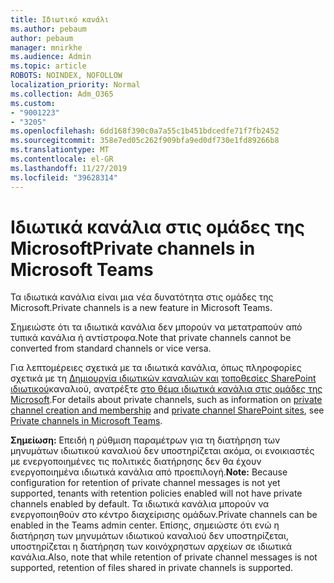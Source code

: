 ```yaml
---
title: Ιδιωτικό κανάλι
ms.author: pebaum
author: pebaum
manager: mnirkhe
ms.audience: Admin
ms.topic: article
ROBOTS: NOINDEX, NOFOLLOW
localization_priority: Normal
ms.collection: Adm_O365
ms.custom:
- "9001223"
- "3205"
ms.openlocfilehash: 6dd168f390c0a7a55c1b451bdcedfe71f7fb2452
ms.sourcegitcommit: 358e7ed05c262f909bfa9ed0df730e1fd89266b8
ms.translationtype: MT
ms.contentlocale: el-GR
ms.lasthandoff: 11/27/2019
ms.locfileid: "39628314"
---
```

# <a name="private-channels-in-microsoft-teams"></a><span data-ttu-id="0d8f1-102">Ιδιωτικά κανάλια στις ομάδες της Microsoft</span><span class="sxs-lookup"><span data-stu-id="0d8f1-102">Private channels in Microsoft Teams</span></span>

<span data-ttu-id="0d8f1-103">Τα ιδιωτικά κανάλια είναι μια νέα δυνατότητα στις ομάδες της Microsoft.</span><span class="sxs-lookup"><span data-stu-id="0d8f1-103">Private channels is a new feature in Microsoft Teams.</span></span> 

<span data-ttu-id="0d8f1-104">Σημειώστε ότι τα ιδιωτικά κανάλια δεν μπορούν να μετατραπούν από τυπικά κανάλια ή αντίστροφα.</span><span class="sxs-lookup"><span data-stu-id="0d8f1-104">Note that private channels cannot be converted from standard channels or vice versa.</span></span>

<span data-ttu-id="0d8f1-105">Για λεπτομέρειες σχετικά με τα ιδιωτικά κανάλια, όπως πληροφορίες σχετικά με τη [Δημιουργία ιδιωτικών καναλιών και](https://docs.microsoft.com/MicrosoftTeams/private-channels#private-channel-creation-and-membership) [τοποθεσίες SharePoint ιδιωτικού](https://docs.microsoft.com/MicrosoftTeams/private-channels#private-channel-sharepoint-sites)καναλιού, ανατρέξτε [στο θέμα ιδιωτικά κανάλια στις ομάδες της Microsoft](https://docs.microsoft.com/MicrosoftTeams/private-channels).</span><span class="sxs-lookup"><span data-stu-id="0d8f1-105">For details about private channels, such as information on [private channel creation and membership](https://docs.microsoft.com/MicrosoftTeams/private-channels#private-channel-creation-and-membership) and [private channel SharePoint sites](https://docs.microsoft.com/MicrosoftTeams/private-channels#private-channel-sharepoint-sites), see [Private channels in Microsoft Teams](https://docs.microsoft.com/MicrosoftTeams/private-channels).</span></span> 

<span data-ttu-id="0d8f1-106">**Σημείωση:** Επειδή η ρύθμιση παραμέτρων για τη διατήρηση των μηνυμάτων ιδιωτικού καναλιού δεν υποστηρίζεται ακόμα, οι ενοικιαστές με ενεργοποιημένες τις πολιτικές διατήρησης δεν θα έχουν ενεργοποιημένα ιδιωτικά κανάλια από προεπιλογή.</span><span class="sxs-lookup"><span data-stu-id="0d8f1-106">**Note:** Because configuration for retention of private channel messages is not yet supported, tenants with retention policies enabled will not have private channels enabled by default.</span></span> <span data-ttu-id="0d8f1-107">Τα ιδιωτικά κανάλια μπορούν να ενεργοποιηθούν στο κέντρο διαχείρισης ομάδων.</span><span class="sxs-lookup"><span data-stu-id="0d8f1-107">Private channels can be enabled in the Teams admin center.</span></span> <span data-ttu-id="0d8f1-108">Επίσης, σημειώστε ότι ενώ η διατήρηση των μηνυμάτων ιδιωτικού καναλιού δεν υποστηρίζεται, υποστηρίζεται η διατήρηση των κοινόχρηστων αρχείων σε ιδιωτικά κανάλια.</span><span class="sxs-lookup"><span data-stu-id="0d8f1-108">Also, note that while retention of private channel messages is not supported, retention of files shared in private channels is supported.</span></span>